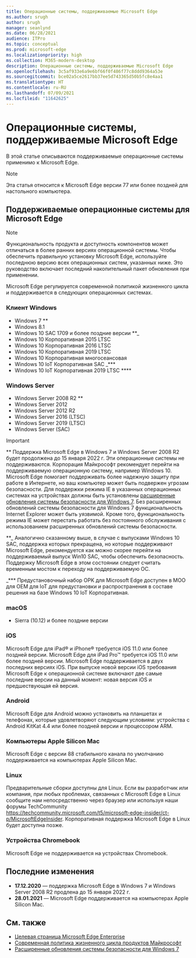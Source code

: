 ```yaml
---
title: Операционные системы, поддерживаемые Microsoft Edge
ms.author: srugh
author: srugh
manager: seanlynd
ms.date: 06/28/2021
audience: ITPro
ms.topic: conceptual
ms.prod: microsoft-edge
ms.localizationpriority: high
ms.collection: M365-modern-desktop
description: Операционные системы, поддерживаемые Microsoft Edge
ms.openlocfilehash: 3c5af933e6a9e6bf66f0f486f77c8ddd9364a53e
ms.sourcegitcommit: bce02a5ce2617bb37ee5d743365d50b5fc8e4aa1
ms.translationtype: HT
ms.contentlocale: ru-RU
ms.lasthandoff: 07/09/2021
ms.locfileid: "11642625"
---
```

# <a name="microsoft-edge-supported-operating-systems"></a>Операционные системы, поддерживаемые Microsoft Edge

В этой статье описываются поддерживаемые операционные системы применимо к Microsoft Edge.

> [!NOTE]
> Эта статья относится к Microsoft Edge версии 77 или более поздней для настольного компьютера.

## <a name="supported-operating-systems-for-microsoft-edge"></a>Поддерживаемые операционные системы для Microsoft Edge

> [!NOTE]
> Функциональность продукта и доступность компонентов может отличаться в более ранних версиях операционной системы. Чтобы обеспечить правильную установку Microsoft Edge, используйте последнюю версию всех операционных систем, указанных ниже. Это руководство включает последний накопительный пакет обновления при применении.


Microsoft Edge регулируется современной политикой жизненного цикла и поддерживается в следующих операционных системах.

### <a name="windows-client"></a>Клиент Windows

- Windows 7 **
- Windows 8.1
- Windows 10 SAC 1709 и более поздние версии **_
- Windows 10 Корпоративная 2015 LTSC
- Windows 10 Корпоративная 2016 LTSC
- Windows 10 Корпоративная 2019 LTSC
- Windows 10 Корпоративная многосеансовая
- Windows 10 IoT Корпоративная SAC _***
- Windows 10 IoT Корпоративная 2019 LTSC ****

### <a name="windows-server"></a>Windows Server

- Windows Server 2008 R2 **
- Windows Server 2012
- Windows Server 2012 R2
- Windows Server 2016 (LTSC)
- Windows Server 2019 (LTSC)
- Windows Server (SAC)

> [!IMPORTANT]
> ** Поддержка Microsoft Edge в Windows 7 и Windows Server 2008 R2 будет продолжена до 15 января 2022 г. Эти операционные системы не поддерживаются. Корпорация Майкрософт рекомендует перейти на поддерживаемую операционную систему, например Windows 10. Microsoft Edge помогает поддерживать более надежную защиту при работе в Интернете, но ваш компьютер может быть подвержен угрозам безопасности. Для поддержки режима IE в указанных операционных системах на устройствах должны быть установлены [расширенные обновления системы безопасности для Windows 7](https://support.microsoft.com/help/4527878/faq-about-extended-security-updates-for-windows-7). Без расширенных обновлений системы безопасности для Windows 7 функциональность Internet Explorer может быть уязвимой. Кроме того, функциональность режима IE может перестать работать без постоянного обслуживания с использованием расширенных обновлений системы безопасности.  
>
> **_ Аналогично сказанному выше, в случае с выпусками Windows 10 SAC, поддержка которых прекращена, но которые поддерживают Microsoft Edge, рекомендуется как можно скорее перейти на поддерживаемый выпуск Win10 SAC, чтобы обеспечить безопасность. Поддержку Microsoft Edge в этом состоянии следует считать временным мостом к переходу на поддерживаемую ОС.
>
> _*** Предустановочный набор OPK для Microsoft Edge доступен в MOO для OEM для IoT для предустановки и распространения в составе решения на базе Windows 10 IoT Корпоративная.

### <a name="macos"></a>macOS

- Sierra (10.12) и более поздние версии

### <a name="ios"></a>iOS

Microsoft Edge для iPad&reg; и iPhone&reg; требуется iOS 11.0 или более поздней версии. Microsoft Edge для iPad Pro&trade; требуется iOS 11.0 или более поздней версии. Microsoft Edge поддерживается в двух последних версиях iOS. При выпуске новой версии iOS требования Microsoft Edge к операционной системе включают две самые последние версии на данный момент: новая версия iOS и предшествующая ей версия.

### <a name="android"></a>Android

Microsoft Edge для Android можно установить на планшетах и телефонах, которые удовлетворяют следующим условиям: устройства с Android KitKat 4.4 или более поздней версии и процессором ARM.

### <a name="apple-silicon-macs"></a>Компьютеры Apple Silicon Mac

Microsoft Edge с версии 88 стабильного канала по умолчанию поддерживается на компьютерах Apple Silicon Mac.

### <a name="linux"></a>Linux

Предварительные сборки доступны для Linux. Если вы разработчик или компания, при любых проблемах, связанных с Microsoft Edge в Linux сообщите нам непосредственно через браузер или используя наши форумы TechCommunity https://techcommunity.microsoft.com/t5/microsoft-edge-insider/ct-p/MicrosoftEdgeInsider. Корпоративная поддержка Microsoft Edge в Linux будет доступна позже.

### <a name="chromebooks"></a>Устройства Chromebook

Microsoft Edge не поддерживается на устройствах Chromebook.

## <a name="recent-changes"></a>Последние изменения

- **17.12.2020** — поддержка Microsoft Edge в Windows 7 и Windows Server 2008 R2 продлена до 15 января 2022 г.
- **28.01.2021** — Microsoft Edge поддерживается на компьютерах Apple Silicon Mac.

## <a name="see-also"></a>См. также

- [Целевая страница Microsoft Edge Enterprise](https://aka.ms/EdgeEnterprise)
- [Современная политика жизненного цикла продуктов Майкрософт](https://support.microsoft.com/help/30881/modern-lifecycle-policy)
- [Расширенные обновления системы безопасности для Windows 7](https://support.microsoft.com/help/4527878/faq-about-extended-security-updates-for-windows-7)
